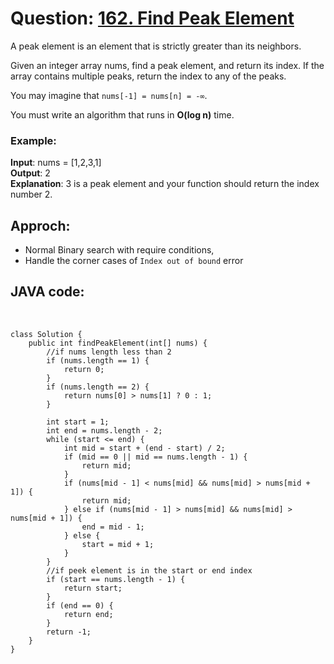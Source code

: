 # Question: [162. Find Peak Element](https://leetcode.com/problems/find-peak-element/)

A peak element is an element that is strictly greater than its neighbors.

Given an integer array nums, find a peak element, and return its index. If the array contains multiple peaks, return the index to any of the peaks.

You may imagine that `nums[-1] = nums[n] = -∞`.

You must write an algorithm that runs in **O(log n)** time.

### **Example**:

**Input**: nums = [1,2,3,1]  
**Output**: 2  
**Explanation**: 3 is a peak element and your function should return the index number 2.

## Approch:

- Normal Binary search with require conditions,
- Handle the corner cases of `Index out of bound` error

## JAVA code:

<br>

    class Solution {
        public int findPeakElement(int[] nums) {
            //if nums length less than 2
            if (nums.length == 1) {
                return 0;
            }
            if (nums.length == 2) {
                return nums[0] > nums[1] ? 0 : 1;
            }

            int start = 1;
            int end = nums.length - 2;
            while (start <= end) {
                int mid = start + (end - start) / 2;
                if (mid == 0 || mid == nums.length - 1) {
                    return mid;
                }
                if (nums[mid - 1] < nums[mid] && nums[mid] > nums[mid + 1]) {
                    return mid;
                } else if (nums[mid - 1] > nums[mid] && nums[mid] > nums[mid + 1]) {
                    end = mid - 1;
                } else {
                    start = mid + 1;
                }
            }
            //if peek element is in the start or end index
            if (start == nums.length - 1) {
                return start;
            }
            if (end == 0) {
                return end;
            }
            return -1;
        }
    }
